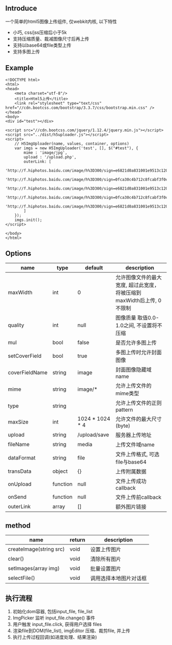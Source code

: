 ## Introduce

一个简单的html5图像上传组件, 仅webkit内核, 以下特性

*   小巧, css/jss压缩后小于5k
*   支持压缩质量、裁减图像尺寸后再上传
*   支持以base64或file类型上传
*   支持多图上传

## Example

```
<!DOCTYPE html>
<html>
<head>
    <meta charset="utf-8"/>
    <title>Html5上传</title>
    <link rel="stylesheet" type="text/css" href="//cdn.bootcss.com/bootstrap/3.3.7/css/bootstrap.min.css" />
</head>
<body>
<div id="test"></div>

<script src="//cdn.bootcss.com/jquery/1.12.4/jquery.min.js"></script>
<script src="../dist/h5uploader.js"></script>
<script>
    // H5ImgUploader(name, values, container, options)
    var imgs = new H5ImgUploader('test', [], $("#test"), {
        mime : 'image/jpg',
        upload : '/upload.php',
        outerLink: [
            'http://f.hiphotos.baidu.com/image/h%3D300/sign=e6821d0a831001e9513c120f880f7b06/a71ea8d3fd1f4134d244519d2b1f95cad0c85ee5.jpg', 
            'http://f.hiphotos.baidu.com/image/h%3D300/sign=0fca30c4b712c8fcabf3f0cdcc0292b4/8326cffc1e178a82c4403d44f803738da877e8d2.jpg', 
            'http://f.hiphotos.baidu.com/image/h%3D300/sign=e6821d0a831001e9513c120f880f7b06/a71ea8d3fd1f4134d244519d2b1f95cad0c85ee5.jpg', 
            'http://f.hiphotos.baidu.com/image/h%3D300/sign=0fca30c4b712c8fcabf3f0cdcc0292b4/8326cffc1e178a82c4403d44f803738da877e8d2.jpg', 
            'http://f.hiphotos.baidu.com/image/h%3D300/sign=e6821d0a831001e9513c120f880f7b06/a71ea8d3fd1f4134d244519d2b1f95cad0c85ee5.jpg'
        ]
    });
    imgs.init();
</script>

</body>
</html>
```

## Options
name | type | default | description
------|-----|---------|----
maxWidth | int | 0 | 允许图像文件的最大宽度, 超过此宽度，将被压缩到maxWidth后上传, 0不限制
quality | int | null | 图像质量 取值0.0-1.0之间, 不设置将不压缩
mul | bool | false | 是否允许多图上传
setCoverField | bool | true | 多图上传时允许封面图像
coverFieldName | string | image | 封面图像隐藏域name
mime | string | image/* | 允许上传文件的mime类型
type | string |   | 允许上传文件的正则pattern
maxSize | int | 1024 * 1024 * 4 | 允许文件的最大尺寸(byte)
upload | string | /upload/save |  服务器上传地址
fileName | string | media | 上传文件域name
dataFormat | string | file | 文件上传格式, 可选file与base64
transData | object | {} | 上传附属数据
onUpload | function | null | 文件上传成功callback
onSend | function | null | 文件上传前callback
outerLink | array | [] | 额外图片链接


## method

name | return | description
------|---|------
createImage(string src) | void | 设置上传图片
clear() | void | 清除所有图片
setImages(array img) | void | 批量设置图片
selectFile() | void | 调用选择本地图片对话框

## 执行流程

1.  初始化dom容器, 包括input_file, file_list
1.  ImgPicker 监听 input_file.change() 事件
1.  用户触发 input_file.click, 获得用户选择 files
1.  渲染file到DOM(file_list), imgEditor 压缩、裁剪file, 并上传
1.  执行上传过程回调(如进度处理、结果渲染)
